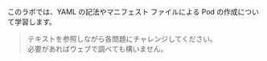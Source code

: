 このラボでは、YAML の記法やマニフェスト ファイルによる Pod の作成について学習します。 

> テキストを参照しながら各問題にチャレンジしてください。  
> 必要があればウェブで調べても構いません。
